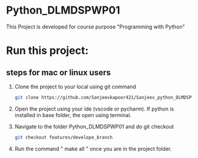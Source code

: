 # Python_DLMDSPWP01
This Project is developed for course purpose "Programming with Python"

# Run this project:

## steps for mac or linux users 
1) Clone the project to your local using git command 
    ```bash
    git clone https://github.com/Sanjeevkapoor421/Sanjeev_python_DLMDSPWP01.git
    ```
2) Open the project using your ide (vscode or pycharm). If python is installed in base folder, the open using terminal.

3) Navigate to the folder Python_DLMDSPWP01 and do git checkout
    ```bash
    git checkout features/develope_branch
    ```
4) Run the command " make all " once you are in the project folder.

